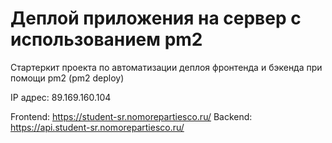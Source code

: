 # Деплой приложения на сервер с использованием pm2

Стартеркит проекта по автоматизации деплоя фронтенда и бэкенда при помощи pm2 (pm2 deploy)

IP адрес: 89.169.160.104

Frontend: https://student-sr.nomorepartiesco.ru/
Backend: https://api.student-sr.nomorepartiesco.ru/
